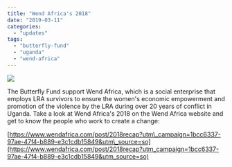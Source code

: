 ```yaml
---
title: "Wend Africa's 2018"
date: "2019-03-11"
categories: 
  - "updates"
tags: 
  - "butterfly-fund"
  - "uganda"
  - "wend-africa"
---
```


![](https://r2.womenandwar.net/2019/03/캡처-1.jpg)

The Butterfly Fund support Wend Africa, which is a social enterprise that employs LRA survivors to ensure the women's economic empowerment and promotion of the violence by the LRA during over 20 years of conflict in Uganda. Take a look at Wend Africa's 2018 on the Wend Africa website and get to know the people who work to create a change:

[https://www.wendafrica.com/post/2018recap?utm\_campaign=1bcc6337-97ae-47f4-b889-e3c1cdb15849&utm\_source=so](https://www.wendafrica.com/post/2018recap?utm_campaign=1bcc6337-97ae-47f4-b889-e3c1cdb15849&utm_source=so)
